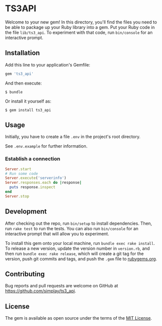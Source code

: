 # TS3API

Welcome to your new gem! In this directory, you'll find the files you need to be able to package up your Ruby library into a gem. Put your Ruby code in the file `lib/ts3_api`. To experiment with that code, run `bin/console` for an interactive prompt.

## Installation

Add this line to your application's Gemfile:

```ruby
gem 'ts3_api'
```

And then execute:

    $ bundle

Or install it yourself as:

    $ gem install ts3_api

## Usage

Initially, you have to create a file `.env` in the project's root directory.

See `.env.example` for further information.

### Establish a connection

```rb
Server.start
# Run some code
Server.execute('serverinfo')
Server.responses.each do |response|
  puts response.inspect
end
Server.stop
```
## Development

After checking out the repo, run `bin/setup` to install dependencies. Then, run `rake test` to run the tests. You can also run `bin/console` for an interactive prompt that will allow you to experiment.

To install this gem onto your local machine, run `bundle exec rake install`. To release a new version, update the version number in `version.rb`, and then run `bundle exec rake release`, which will create a git tag for the version, push git commits and tags, and push the `.gem` file to [rubygems.org](https://rubygems.org).

## Contributing

Bug reports and pull requests are welcome on GitHub at https://github.com/simplay/ts3_api.


## License

The gem is available as open source under the terms of the [MIT License](http://opensource.org/licenses/MIT).

